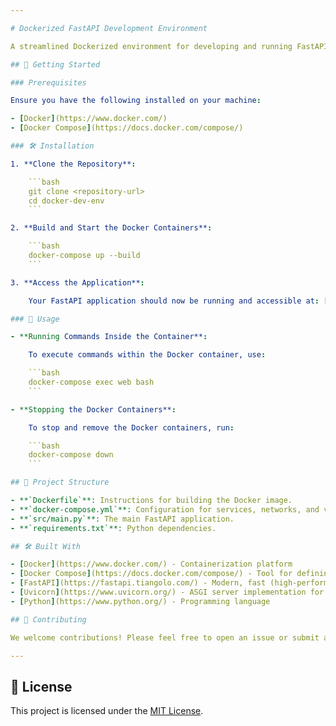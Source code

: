 ```yaml
---

# Dockerized FastAPI Development Environment

A streamlined Dockerized environment for developing and running FastAPI applications with ease.

## 🚀 Getting Started

### Prerequisites

Ensure you have the following installed on your machine:

- [Docker](https://www.docker.com/)
- [Docker Compose](https://docs.docker.com/compose/)

### 🛠️ Installation

1. **Clone the Repository**:

    ```bash
    git clone <repository-url>
    cd docker-dev-env
    ```

2. **Build and Start the Docker Containers**:

    ```bash
    docker-compose up --build
    ```

3. **Access the Application**:

    Your FastAPI application should now be running and accessible at: [http://localhost:80](http://localhost:80).

### 🎯 Usage

- **Running Commands Inside the Container**:

    To execute commands within the Docker container, use:

    ```bash
    docker-compose exec web bash
    ```

- **Stopping the Docker Containers**:

    To stop and remove the Docker containers, run:

    ```bash
    docker-compose down
    ```

## 📂 Project Structure

- **`Dockerfile`**: Instructions for building the Docker image.
- **`docker-compose.yml`**: Configuration for services, networks, and volumes.
- **`src/main.py`**: The main FastAPI application.
- **`requirements.txt`**: Python dependencies.

## 🛠️ Built With

- [Docker](https://www.docker.com/) - Containerization platform
- [Docker Compose](https://docs.docker.com/compose/) - Tool for defining and running multi-container Docker applications
- [FastAPI](https://fastapi.tiangolo.com/) - Modern, fast (high-performance) web framework for Python
- [Uvicorn](https://www.uvicorn.org/) - ASGI server implementation for Python
- [Python](https://www.python.org/) - Programming language

## 🤝 Contributing

We welcome contributions! Please feel free to open an issue or submit a pull request if you'd like to help improve this project.

---
```


## 📜 License

This project is licensed under the [MIT License](LICENSE).

